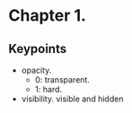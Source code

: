 Chapter 1.
===

Keypoints
---

* opacity.
	* 0: transparent.
	* 1: hard.
* visibility. visible and hidden
